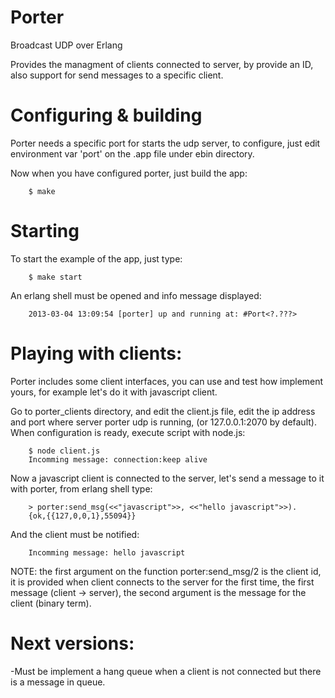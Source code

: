 Porter
======

Broadcast UDP over Erlang

Provides the managment of clients connected to server, by provide an ID, also
support for send messages to a specific client.


Configuring & building
======

Porter needs a specific port for starts the udp server, to configure, just edit
environment var 'port' on the .app file under ebin directory.

Now when you have configured porter, just build the app:

		$ make 
		

Starting
======

To start the example of the app, just type:

		$ make start
		
An erlang shell must be opened and info message displayed:

		2013-03-04 13:09:54 [porter] up and running at: #Port<?.???>
	
	
Playing with clients:
======

Porter includes some client interfaces, you can use and test how implement yours, for example
let's do it with javascript client.

Go to porter_clients directory, and edit the client.js file, edit the ip address and port where server
porter udp is running, (or 127.0.0.1:2070 by default).
When configuration is ready, execute script with node.js:

		$ node client.js
		Incomming message: connection:keep alive
		
Now a javascript client is connected to the server, let's send a message to it with porter, from erlang
shell type:

		> porter:send_msg(<<"javascript">>, <<"hello javascript">>).
		{ok,{{127,0,0,1},55094}}
		
And the client must be notified:

		Incomming message: hello javascript

NOTE: the first argument on the function porter:send_msg/2 is the client id, it is provided when client connects
to the server for the first time, the first message (client -> server), the second argument is the message for the 
client (binary term).


Next versions:
======

-Must be implement a hang queue when a client is not connected but there is a message in queue.

